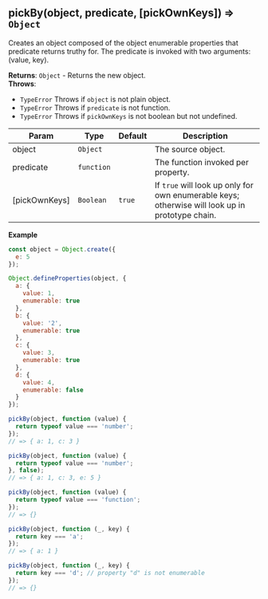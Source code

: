 <a name="pickBy"></a>

## pickBy(object, predicate, [pickOwnKeys]) ⇒ <code>Object</code>
Creates an object composed of the object enumerable properties that predicate returns truthy for.
The predicate is invoked with two arguments: (value, key).

**Returns**: <code>Object</code> - Returns the new object.  
**Throws**:

- <code>TypeError</code> Throws if `object` is not plain object.
- <code>TypeError</code> Throws if `predicate` is not function.
- <code>TypeError</code> Throws if `pickOwnKeys` is not boolean but not undefined.


| Param | Type | Default | Description |
| --- | --- | --- | --- |
| object | <code>Object</code> |  | The source object. |
| predicate | <code>function</code> |  | The function invoked per property. |
| [pickOwnKeys] | <code>Boolean</code> | <code>true</code> | If `true` will look up only for own enumerable keys; otherwise will look up in prototype chain. |

**Example**  
```js
const object = Object.create({
  e: 5
});

Object.defineProperties(object, {
  a: {
    value: 1,
    enumerable: true
  },
  b: {
    value: '2',
    enumerable: true
  },
  c: {
    value: 3,
    enumerable: true
  },
  d: {
    value: 4,
    enumerable: false
  }
});

pickBy(object, function (value) {
  return typeof value === 'number';
});
// => { a: 1, c: 3 }

pickBy(object, function (value) {
  return typeof value === 'number';
}, false);
// => { a: 1, c: 3, e: 5 }

pickBy(object, function (value) {
  return typeof value === 'function';
});
// => {}

pickBy(object, function (_, key) {
  return key === 'a';
});
// => { a: 1 }

pickBy(object, function (_, key) {
  return key === 'd'; // property "d" is not enumerable
});
// => {}
```
